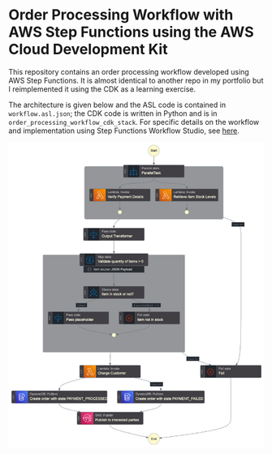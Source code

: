 # Order Processing Workflow with AWS Step Functions using the AWS Cloud Development Kit
This repository contains an order processing workflow developed using AWS Step Functions. It is almost identical to another repo in my portfolio but I reimplemented it using the CDK as a learning exercise. 

The architecture is given below and the ASL code is contained in `workflow.asl.json`; the CDK code is written in Python and is in `order_processing_workflow_cdk_stack`. For specific details on the workflow and implementation using Step Functions Workflow Studio, see [here](https://github.com/d-lazenby/order-processing-workflow/tree/main).

![Workflow architecture](stepfunctions_graph.png)